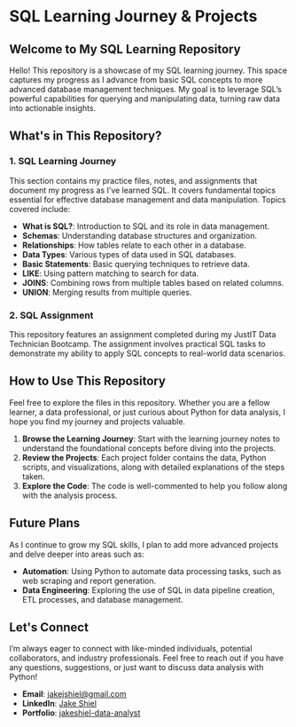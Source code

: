 # SQL Learning Journey & Projects
## Welcome to My SQL Learning Repository

Hello! This repository is a showcase of my SQL learning journey. This space captures my progress as I advance from basic 
SQL concepts to more advanced database management techniques. My goal is to leverage SQL’s powerful capabilities for querying and 
manipulating data, turning raw data into actionable insights.

## What's in This Repository?

### 1. **SQL Learning Journey**

This section contains my practice files, notes, and assignments that document my progress as I’ve learned SQL. It covers fundamental topics 
essential for effective database management and data manipulation. Topics covered include:

- **What is SQL?**: Introduction to SQL and its role in data management.
- **Schemas**: Understanding database structures and organization.
- **Relationships**: How tables relate to each other in a database.
- **Data Types**: Various types of data used in SQL databases.
- **Basic Statements**: Basic querying techniques to retrieve data.
- **LIKE**: Using pattern matching to search for data.
- **JOINS**: Combining rows from multiple tables based on related columns.
- **UNION**: Merging results from multiple queries.

### 2. **SQL Assignment**

This repository features an assignment completed during my JustIT Data Technician Bootcamp. The assignment involves practical SQL tasks to 
demonstrate my ability to apply SQL concepts to real-world data scenarios.

## How to Use This Repository

Feel free to explore the files in this repository. Whether you are a fellow learner, a data professional, or just curious about Python for data analysis, I hope you find my journey and projects valuable.

1. **Browse the Learning Journey**: Start with the learning journey notes to understand the foundational concepts before diving into the projects.
2. **Review the Projects**: Each project folder contains the data, Python scripts, and visualizations, along with detailed explanations of the steps taken.
3. **Explore the Code**: The code is well-commented to help you follow along with the analysis process.

## Future Plans

As I continue to grow my SQL skills, I plan to add more advanced projects and delve deeper into areas such as:

- **Automation**: Using Python to automate data processing tasks, such as web scraping and report generation.
- **Data Engineering**: Exploring the use of SQL in data pipeline creation, ETL processes, and database management.

## Let's Connect

I’m always eager to connect with like-minded individuals, potential collaborators, and industry professionals. Feel free to reach out if you have any questions, suggestions, or just want to discuss data analysis with Python!

- **Email**: [jakejshiel@gmail.com](mailto:jakejshiel@gmail.com)
- **LinkedIn**: [Jake Shiel](https://www.linkedin.com/in/jakeshielbsc/)
- **Portfolio**: [jakeshiel-data-analyst](https://sites.google.com/view/jakeshiel-data-analyst/home)
